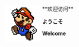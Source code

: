 <img src="https://github.com/orange711/orange711/blob/main/0e2442a7d933c8957bb89b96db1373f08302001c.jpg?raw=true" alt="mario" style="width:100px;height:100px;float:left;"/>
 **欢迎访问**

 **ようこそ**

 **Welcome**



<!--
**orange711/orange711** is a ✨ _special_ ✨ repository because its `README.md` (this file) appears on your GitHub profile.

Here are some ideas to get you started:

- 🔭 I’m currently working on ...
- 🌱 I’m currently learning ...
- 👯 I’m looking to collaborate on ...
- 🤔 I’m looking for help with ...
- 💬 Ask me about ...
- 📫 How to reach me: ...
- 😄 Pronouns: ...
- ⚡ Fun fact: ...
-->
